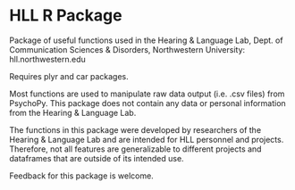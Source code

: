 # HLL R Package 

Package of useful functions used in the Hearing & Language Lab, Dept. of Communication Sciences & Disorders, Northwestern University: hll.northwestern.edu

Requires plyr and car packages.

Most functions are used to manipulate raw data output (i.e. .csv files) from PsychoPy. This package does not contain any data or personal information from the Hearing & Language Lab. 

The functions in this package were developed by researchers of the Hearing & Language Lab and are intended for HLL personnel and projects. Therefore, not all features are generalizable to different projects and dataframes that are outside of its intended use. 

Feedback for this package is welcome. 